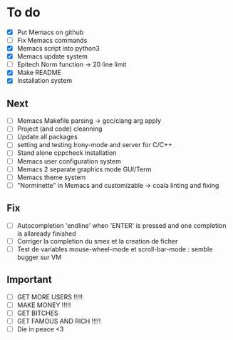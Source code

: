 # To do
- [X] Put Memacs on github
- [ ] Fix Memacs commands
- [X] Memacs script into python3
- [X] Memacs update system
- [ ] Epitech Norm function -> 20 line limit
- [X] Make README
- [X] Installation system

## Next
- [ ] Memacs Makefile parsing -> gcc/clang arg apply
- [ ] Project (and code) cleanning
- [ ] Update all packages
- [ ] setting and testing Irony-mode and server for C/C++
- [ ] Stand alone cppcheck installation
- [ ] Memacs user configuration system
- [ ] Memacs 2 separate graphics mode GUI/Term
- [ ] Memacs theme system
- [ ] "Norminette" in Memacs and customizable -> coala linting and fixing

## Fix
- [ ] Autocompletion 'endline' when 'ENTER' is pressed and one completion is allaready finished
- [ ] Corriger la completion du smex et la creation de ficher
- [ ] Test de variables mouse-wheel-mode et scroll-bar-mode : semble bugger sur VM

## Important
- [ ] GET MORE USERS !!!!!
- [ ] MAKE MONEY !!!!!
- [ ] GET BITCHES
- [ ] GET FAMOUS AND RICH !!!!!
- [ ] Die in peace <3